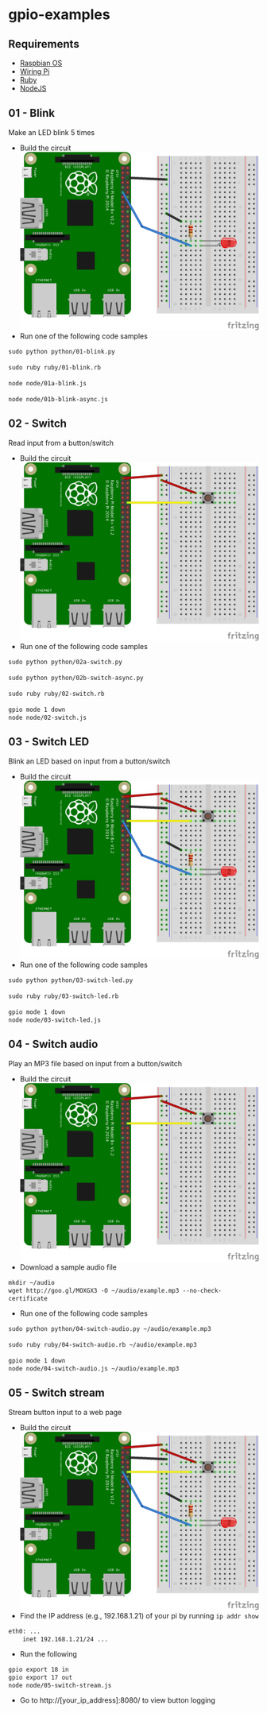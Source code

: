 gpio-examples
=============

## Requirements
* [Raspbian OS](http://www.raspberrypi.org/downloads/)
* [Wiring Pi](http://wiringpi.com/)
* [Ruby](https://www.ruby-lang.org/en/documentation/installation/#apt)
* [NodeJS](https://github.com/joyent/node/wiki/Installing-Node.js-via-package-manager#debian-and-ubuntu-based-linux-distributions)

## 01 - Blink
Make an LED blink 5 times

* Build the circuit
![Blink](/img/01-blink.png?raw=true "Blink")
* Run one of the following code samples
```
sudo python python/01-blink.py

sudo ruby ruby/01-blink.rb

node node/01a-blink.js

node node/01b-blink-async.js
```

## 02 - Switch
Read input from a button/switch

* Build the circuit
![Switch](/img/02-switch.png?raw=true "Switch")
* Run one of the following code samples

```
sudo python python/02a-switch.py

sudo python python/02b-switch-async.py

sudo ruby ruby/02-switch.rb

gpio mode 1 down
node node/02-switch.js
```

## 03 - Switch LED
Blink an LED based on input from a button/switch

* Build the circuit
![Switch LED](/img/03-switch-led.png?raw=true "Switch LED")
* Run one of the following code samples

```
sudo python python/03-switch-led.py

sudo ruby ruby/03-switch-led.rb

gpio mode 1 down
node node/03-switch-led.js
```

## 04 - Switch audio
Play an MP3 file based on input from a button/switch

* Build the circuit
![Switch audio](/img/04-switch-audio.png?raw=true "Switch audio")
* Download a sample audio file
```
mkdir ~/audio
wget http://goo.gl/MOXGX3 -O ~/audio/example.mp3 --no-check-certificate
```
* Run one of the following code samples

```
sudo python python/04-switch-audio.py ~/audio/example.mp3

sudo ruby ruby/04-switch-audio.rb ~/audio/example.mp3

gpio mode 1 down
node node/04-switch-audio.js ~/audio/example.mp3
```

## 05 - Switch stream
Stream button input to a web page

* Build the circuit
![Switch stream](/img/05-switch-stream.png?raw=true "Switch stream")
* Find the IP address (e.g., 192.168.1.21) of your pi by running `ip addr show`
```
eth0: ...
    inet 192.168.1.21/24 ...
```
* Run the following

```
gpio export 18 in
gpio export 17 out
node node/05-switch-stream.js
```
* Go to http://[your_ip_address]:8080/ to view button logging
